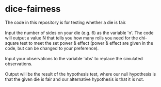 # dice-fairness

The code in this repository is for testing whether a die is fair. <br /> <br />
Input the number of sides on your die (e.g. 6) as the variable 'n'. The code will output a value N that tells you how many rolls you need for the chi-square test to meet the set power & effect (power & effect are given in the code, but can be changed to your preference). <br /> <br />
Input your observations to the variable 'obs' to replace the simulated observations. <br /> <br />
Output will be the result of the hypothesis test, where our null hypothesis is that the given die is fair and our alternative hypothesis is that it is not.
